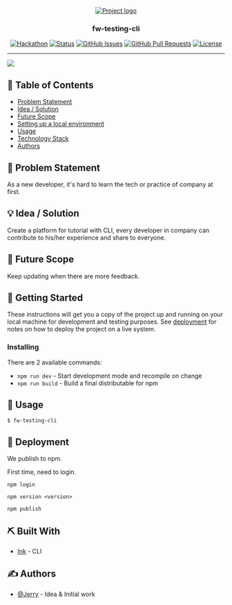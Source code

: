 <p align="center">
  <a href="" rel="noopener">
 <img src="https://i.imgur.com/AZ2iWek.png" alt="Project logo"></a>
</p>
<h3 align="center">fw-testing-cli</h3>

<div align="center">

[![Hackathon](https://img.shields.io/badge/hackathon-name-orange.svg)](http://hackathon.url.com)
[![Status](https://img.shields.io/badge/status-active-success.svg)]()
[![GitHub Issues](https://img.shields.io/github/issues/kylelobo/The-Documentation-Compendium.svg)](https://github.com/fw-hackathon/fw-cli/issues)
[![GitHub Pull Requests](https://img.shields.io/github/issues-pr/kylelobo/The-Documentation-Compendium.svg)](https://github.com/fw-hackathon/fw-cli/pulls)
[![License](https://img.shields.io/badge/license-MIT-blue.svg)](LICENSE.md)

</div>

---

![](https://i.imgur.com/j9nFIyV.png)

## 📝 Table of Contents

- [Problem Statement](#problem_statement)
- [Idea / Solution](#idea)
- [Future Scope](#future_scope)
- [Setting up a local environment](#getting_started)
- [Usage](#usage)
- [Technology Stack](#tech_stack)
- [Authors](#authors)

## 🧐 Problem Statement <a name = "problem_statement"></a>

As a new developer, it's hard to learn the tech or practice of company at first.

## 💡 Idea / Solution <a name = "idea"></a>

Create a platform for tutorial with CLI, every developer in company can contribute to his/her experience and share to everyone.

## 🚀 Future Scope <a name = "future_scope"></a>

Keep updating when there are more feedback.

## 🏁 Getting Started <a name = "getting_started"></a>

These instructions will get you a copy of the project up and running on your local machine for development
and testing purposes. See [deployment](#deployment) for notes on how to deploy the project on a live system.

### Installing

There are 2 available commands:

- `npm run dev` - Start development mode and recompile on change
- `npm run build` - Build a final distributable for npm

## 🎈 Usage <a name="usage"></a>

```
$ fw-testing-cli
```

## 🚀 Deployment <a name = "deployment"></a>

We publish to npm.

First time, need to login.

```
npm login
```

```
npm version <version>
```

```
npm publish
```

## ⛏️ Built With <a name = "tech_stack"></a>

- [Ink](https://github.com/vadimdemedes/ink) - CLI

## ✍️ Authors <a name = "authors"></a>

- [@Jerry](https://github.com/c1495616js) - Idea & Initial work
